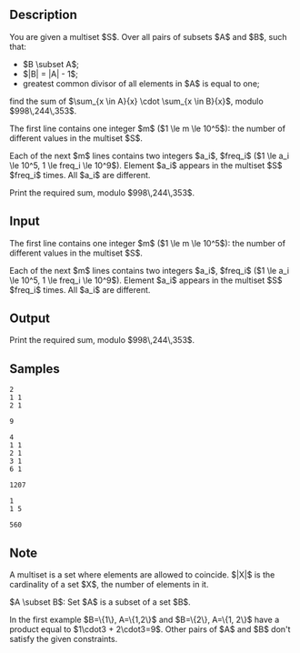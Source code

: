 ## Description

<div><p>You are given a multiset $S$. Over all pairs of subsets $A$ and $B$, such that:</p><ul> <li> $B \subset A$; </li><li> $|B| = |A| - 1$; </li><li> greatest common divisor of all elements in $A$ is equal to one; </li></ul><p>find the sum of $\sum_{x \in A}{x} \cdot \sum_{x \in B}{x}$, modulo $998\,244\,353$.</p></div><div class="input-specification"><p>The first line contains one integer $m$ ($1 \le m \le 10^5$): the number of different values in the multiset $S$.</p><p>Each of the next $m$ lines contains two integers $a_i$, $freq_i$ ($1 \le a_i \le 10^5, 1 \le freq_i \le 10^9$). Element $a_i$ appears in the multiset $S$ $freq_i$ times. All $a_i$ are different.</p></div><div class="output-specification"><p>Print the required sum, modulo $998\,244\,353$.</p></div>

## Input

<p>The first line contains one integer $m$ ($1 \le m \le 10^5$): the number of different values in the multiset $S$.</p><p>Each of the next $m$ lines contains two integers $a_i$, $freq_i$ ($1 \le a_i \le 10^5, 1 \le freq_i \le 10^9$). Element $a_i$ appears in the multiset $S$ $freq_i$ times. All $a_i$ are different.</p>

## Output

<p>Print the required sum, modulo $998\,244\,353$.</p>

## Samples

```input1
2
1 1
2 1
```

```output1
9
```






```input2
4
1 1
2 1
3 1
6 1
```

```output2
1207
```






```input3
1
1 5
```

```output3
560
```




## Note

<p>A multiset is a set where elements are allowed to coincide. $|X|$ is the cardinality of a set $X$, the number of elements in it.</p><p>$A \subset B$: Set $A$ is a subset of a set $B$.</p><p>In the first example $B=\{1\}, A=\{1,2\}$ and $B=\{2\}, A=\{1, 2\}$ have a product equal to $1\cdot3 + 2\cdot3=9$. Other pairs of $A$ and $B$ don't satisfy the given constraints.</p>
